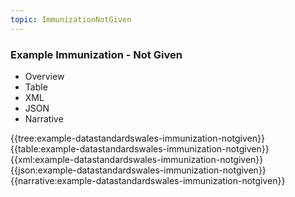 ```yaml
---
topic: ImmunizationNotGiven
---
```



### Example Immunization - Not Given

<div class="tab-wrap">
  <ul class="tab-head">
    <li class="tablink" onclick="openCity(this,'tabtree')" data-target="tabtree">
      Overview
    </li>
    <li class="tablink" onclick="openCity(this,'tabtable')" data-target="tabtable">
      Table
    </li>
    <li class="tablink tab-active" onclick="openCity(this,'tabxml')" data-target="tabxml">
      XML
    </li>    
    <li class="tablink" onclick="openCity(this,'tabjson')" data-target="tabjson">
      JSON
    </li>    
    <li class="tablink" onclick="openCity(this,'tabnarrative')" data-target="tabnarrative">
      Narrative
    </li>
  </ul>
  <div class="tab-main">
    <div id="tabtree" class="tabcontent">
      {{tree:example-datastandardswales-immunization-notgiven}}
    </div>
    <div id="tabtable" class="tabcontent">
      {{table:example-datastandardswales-immunization-notgiven}}
    </div>       
    <div id="tabxml" class="tabcontent active">      
      {{xml:example-datastandardswales-immunization-notgiven}}
    </div>
    <div id="tabjson" class="tabcontent">
      {{json:example-datastandardswales-immunization-notgiven}}
    </div>       
    <div id="tabnarrative" class="tabcontent">
      {{narrative:example-datastandardswales-immunization-notgiven}}
    </div>  
  </div>
</div>